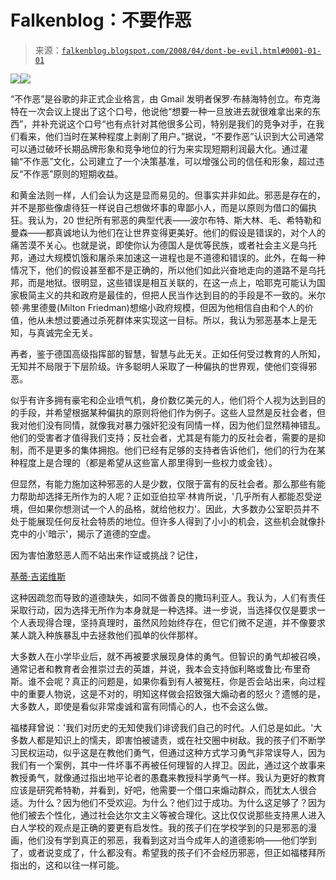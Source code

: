 <!--yml

category: 未分类

date: 2024-05-12 23:21:50

-->

# Falkenblog：不要作恶

> 来源：[`falkenblog.blogspot.com/2008/04/dont-be-evil.html#0001-01-01`](http://falkenblog.blogspot.com/2008/04/dont-be-evil.html#0001-01-01)

![](https://blogger.googleusercontent.com/img/b/R29vZ2xl/AVvXsEith9ASXSbqk_ti3yM12bybbjnYV3aQ58y3NF_cjjdymWXPpq4XErQYetXWMQMeyTCEhL-4PkG05jrNXnlqcQJ0GlIt7G9F1qGQuSVdGVhiba8IIsOxeguexr7e8r4cFZEa6b2WtQ/s1600-h/hitler.jpg)![](https://blogger.googleusercontent.com/img/b/R29vZ2xl/AVvXsEj8id6G8Rf-t1VA6NW6swkPU5CXv6Ekq0IB9N5mMx5EKzYQsMv61oTMBavXRAUVVW0-XjEQLxJ0DTKShSqTiQiOw8EmZJs8BS6efafHVoGEFRAwI615BS0luwMyjxjnhXO8aOHWJg/s1600-h/snidely.jpg)

“不作恶”是谷歌的非正式企业格言，由 Gmail 发明者保罗·布赫海特创立。布克海特在一次会议上提出了这个口号，他说他“想要一种一旦放进去就很难拿出来的东西”，并补充说这个口号“也有点针对其他很多公司，特别是我们的竞争对手，在我们看来，他们当时在某种程度上剥削了用户。”据说，“不要作恶”认识到大公司通常可以通过破坏长期品牌形象和竞争地位的行为来实现短期利润最大化。通过灌输“不作恶”文化，公司建立了一个决策基准，可以增强公司的信任和形象，超过违反“不作恶”原则的短期收益。

和黄金法则一样，人们会认为这是显而易见的。但事实并非如此。邪恶是存在的，并不是那些像虐待狂一样说自己想做坏事的卑鄙小人，而是以原则为借口的偏执狂。我认为，20 世纪所有邪恶的典型代表——波尔布特、斯大林、毛、希特勒和曼森——都真诚地认为他们在让世界变得更美好。他们的假设是错误的，对个人的痛苦漠不关心。也就是说，即使你认为德国人是优等民族，或者社会主义是乌托邦，通过大规模饥饿和屠杀来加速这一进程也是不道德和错误的。此外，在每一种情况下，他们的假设甚至都不是正确的，所以他们如此兴奋地走向的道路不是乌托邦，而是地狱。很明显，这些错误是相互关联的，在这一点上，哈耶克可能认为国家极简主义的共和政府是最佳的，但把人民当作达到目的的手段是不一致的。米尔顿·弗里德曼(Milton Friedman)想缩小政府规模，但因为他相信自由和个人的价值，他从未想过要通过杀死群体来实现这一目标。所以，我认为邪恶基本上是无知，与真诚完全无关。

再者，鉴于德国高级指挥部的智慧，智慧与此无关。正如任何受过教育的人所知，无知并不局限于下层阶级。许多聪明人采取了一种偏执的世界观，使他们变得邪恶。

似乎有许多拥有豪宅和企业喷气机，身价数亿美元的人，他们将个人视为达到目的的手段，并希望根据某种偏执的原则将他们作为例子。这些人显然是反社会者，但我对他们没有同情，就像我对暴力强奸犯没有同情一样，因为他们显然精神错乱。他们的受害者才值得我们支持；反社会者，尤其是有能力的反社会者，需要的是抑制，而不是更多的集体拥抱。他们已经有足够的支持者告诉他们，他们的行为在某种程度上是合理的（都是希望从这些富人那里得到一些权力或金钱）。

但显然，有能力施加这种邪恶的人是少数，仅限于富有的反社会者。那么那些有能力帮助却选择无所作为的人呢？正如亚伯拉罕·林肯所说，'几乎所有人都能忍受逆境，但如果你想测试一个人的品格，就给他权力'。因此，大多数办公室职员并不处于能展现任何反社会特质的地位。但许多人得到了小小的机会，这些机会就像扑克中的小'暗示'，揭示了道德的空虚。

因为害怕激怒恶人而不站出来作证或挑战？记住，

[基蒂·吉诺维斯](http://en.wikipedia.org/wiki/Kitty_Genovese)

这种因疏忽而导致的道德缺失，如同不做善良的撒玛利亚人。我认为，人们有责任采取行动，因为选择无所作为本身就是一种选择。进一步说，当选择仅仅是要求一个人表现得合理，坚持真理时，虽然风险始终存在，但它们微不足道，并不像要求某人跳入种族暴乱中去拯救他们孤单的伙伴那样。

大多数人在小学毕业后，就不再被要求展现身体的勇气。但智识的勇气却被召唤，通常记者和教育者会推崇过去的英雄，并说，我本会支持伽利略或鲁比·布里奇斯。谁不会呢？真正的问题是，如果你看到有人被冤枉，你是否会站出来，向过程中的重要人物说，这是不对的，明知这样做会招致强大煽动者的怒火？遗憾的是，大多数人，即使是看似非常虔诚和富有同情心的人，也不会这么做。

福楼拜曾说：'我们对历史的无知使我们诽谤我们自己的时代。人们总是如此。'大多数人都是知识上的懦夫，即害怕被谴责，或在社交圈中树敌。我的孩子们不断学习民权运动，似乎这是在教他们勇气，但通过这种方式学习勇气非常误导人，因为我们有一个案例，其中一件坏事不再被任何理智的人捍卫。因此，通过这个故事来教授勇气，就像通过指出地平论者的愚蠢来教授科学勇气一样。我认为更好的教育应该是研究希特勒，并看到，好吧，他需要一个借口来煽动群众，而犹太人很合适。为什么？因为他们不受欢迎。为什么？他们过于成功。为什么这足够了？因为他们被去个性化，通过社会达尔文主义等被合理化。这比仅仅说那些支持黑人进入白人学校的观点是正确的要更有启发性。我的孩子们在学校学到的只是邪恶的漫画，他们没有学到真正的邪恶，我看到这对当今成年人的道德影响——他们学到了，或者说变成了，什么都没有。希望我的孩子们不会经历邪恶，但正如福楼拜所指出的，这和以往一样可能。
